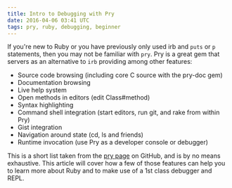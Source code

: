 ```yaml
---
title: Intro to Debugging with Pry
date: 2016-04-06 03:41 UTC
tags: pry, ruby, debugging, beginner
---
```


If you're new to Ruby or you have previously only used
irb and `puts` or `p` statements, then you may not be familiar with `pry`. Pry is a great gem that servers as an alternative to `irb` providing among other features:

  - Source code browsing (including core C source with the pry-doc gem)
  - Documentation browsing
  - Live help system
  - Open methods in editors (edit Class#method)
  - Syntax highlighting
  - Command shell integration (start editors, run git, and rake from within Pry)
  - Gist integration
  - Navigation around state (cd, ls and friends)
  - Runtime invocation (use Pry as a developer console or debugger)


This is a short list taken from the [pry page](https://github.com/pry/pry) on GitHub, and is by no means exhaustive. This article will cover how a few of those features can help you to learn more about Ruby and to make use of a 1st class debugger and REPL.
